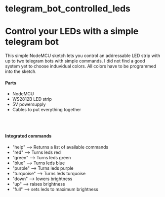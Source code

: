 # telegram_bot_controlled_leds
<h1>Control your LEDs with a simple telegram bot </h1>
  <p>This simple NodeMCU sketch lets you control an addressable LED strip with up to two telegram bots with simple commands. 
    I did not find a good system yet to choose induvidual colors. All colors have to be programmed into the sketch. </p>
  
  <h4>Parts</h4>
  <ul>
    <li>NodeMCU</li>
    <li>WS2812B LED strip</li>
    <li>5V powersupply</li>
    <li>Cables to put everything together</li>
  </ul>
  <br>
  <br>
  <h4> Integrated commands</h4>
  <ul>
  <li>"help" --> Returns a list of available commands</li>
  <li>"red" --> Turns leds red</li>
  <li>"green" --> Turns leds green</li>
  <li>"blue" --> Turns leds blue</li>
  <li>"purple" --> Turns leds purple</li>
  <li>"turquoise" --> Turns leds turquoise</li>
  <li>"down" --> lowers brightness</li>
  <li>"up" --> raises brightness</li>
  <li>"full" --> sets leds to maximum brightness </li>
  </ul>
  
